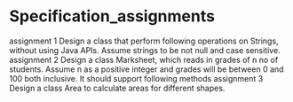 # Specification_assignments
assignment 1 Design a class that perform following operations on Strings, without using Java APIs. Assume strings to be not null and case sensitive. 
assignment 2 Design a class Marksheet, which reads in grades of n no of students. Assume n as a positive integer and grades will be between 0 and 100 both inclusive. It should support following methods 
assignment 3 Design a class Area to calculate areas for different shapes.
